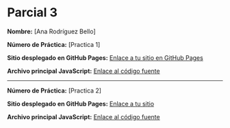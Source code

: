 # Parcial 3

**Nombre:** [Ana Rodríguez Bello]

**Número de Práctica:** [Practica 1]

**Sitio desplegado en GitHub Pages:** [Enlace a tu sitio en GitHub Pages](https://anarb29.github.io/Parcial3/practica1)

**Archivo principal JavaScript:** [Enlace al código fuente](/main.js)

----------------------------------------------------------------------------------------------------------------------

**Número de Práctica:** [Practica 2]

**Sitio desplegado en GitHub Pages:** [Enlace a tu sitio](https://anarb29.github.io/Parcial3/practica2)

**Archivo principal JavaScript:** [Enlace al código fuente](/eventos.js)